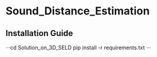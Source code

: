 # Sound_Distance_Estimation

## Installation Guide
···cd Solution_on_3D_SELD
pip install -r requirements.txt
···
